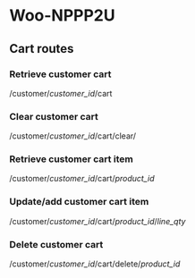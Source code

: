 # Woo-NPPP2U

## Cart routes

### Retrieve customer cart
/customer/*customer_id*/cart
### Clear customer cart
/customer/*customer_id*/cart/clear/
### Retrieve customer cart item
/customer/*customer_id*/cart/*product_id*
### Update/add customer cart item
/customer/*customer_id*/cart/*product_id*/*line_qty*
### Delete customer cart
/customer/*customer_id*/cart/delete/*product_id*
